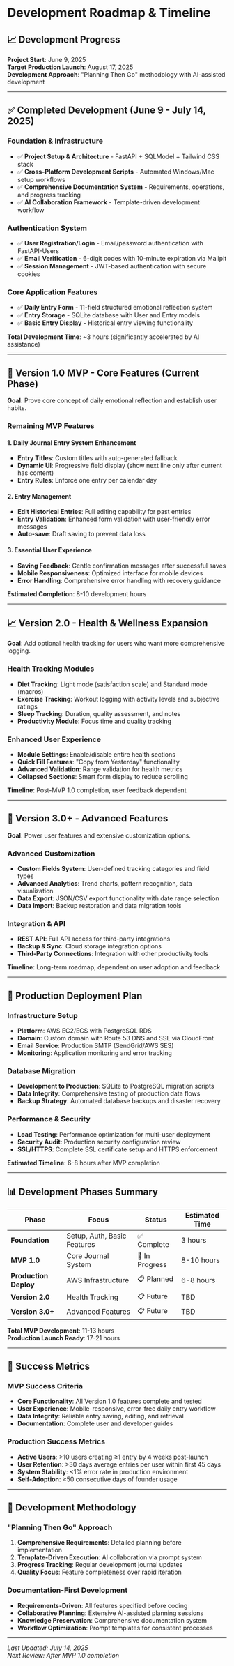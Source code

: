 # Development Roadmap & Timeline

## 📈 **Development Progress**

**Project Start**: June 9, 2025  
**Target Production Launch**: August 17, 2025  
**Development Approach**: "Planning Then Go" methodology with AI-assisted development

---

## ✅ **Completed Development (June 9 - July 14, 2025)**

### **Foundation & Infrastructure**
- ✅ **Project Setup & Architecture** - FastAPI + SQLModel + Tailwind CSS stack
- ✅ **Cross-Platform Development Scripts** - Automated Windows/Mac setup workflows
- ✅ **Comprehensive Documentation System** - Requirements, operations, and progress tracking
- ✅ **AI Collaboration Framework** - Template-driven development workflow

### **Authentication System**
- ✅ **User Registration/Login** - Email/password authentication with FastAPI-Users
- ✅ **Email Verification** - 6-digit codes with 10-minute expiration via Mailpit
- ✅ **Session Management** - JWT-based authentication with secure cookies

### **Core Application Features**
- ✅ **Daily Entry Form** - 11-field structured emotional reflection system
- ✅ **Entry Storage** - SQLite database with User and Entry models
- ✅ **Basic Entry Display** - Historical entry viewing functionality

**Total Development Time**: ~3 hours (significantly accelerated by AI assistance)

---

## 🎯 **Version 1.0 MVP - Core Features (Current Phase)**

**Goal**: Prove core concept of daily emotional reflection and establish user habits.

### **Remaining MVP Features**

#### **1. Daily Journal Entry System Enhancement**
- **Entry Titles**: Custom titles with auto-generated fallback
- **Dynamic UI**: Progressive field display (show next line only after current has content)
- **Entry Rules**: Enforce one entry per calendar day

#### **2. Entry Management**
- **Edit Historical Entries**: Full editing capability for past entries
- **Entry Validation**: Enhanced form validation with user-friendly error messages
- **Auto-save**: Draft saving to prevent data loss

#### **3. Essential User Experience**
- **Saving Feedback**: Gentle confirmation messages after successful saves
- **Mobile Responsiveness**: Optimized interface for mobile devices
- **Error Handling**: Comprehensive error handling with recovery guidance

**Estimated Completion**: 8-10 development hours

---

## 📈 **Version 2.0 - Health & Wellness Expansion**

**Goal**: Add optional health tracking for users who want more comprehensive logging.

### **Health Tracking Modules**
- **Diet Tracking**: Light mode (satisfaction scale) and Standard mode (macros)
- **Exercise Tracking**: Workout logging with activity levels and subjective ratings
- **Sleep Tracking**: Duration, quality assessment, and notes
- **Productivity Module**: Focus time and quality tracking

### **Enhanced User Experience**
- **Module Settings**: Enable/disable entire health sections
- **Quick Fill Features**: "Copy from Yesterday" functionality
- **Advanced Validation**: Range validation for health metrics
- **Collapsed Sections**: Smart form display to reduce scrolling

**Timeline**: Post-MVP 1.0 completion, user feedback dependent

---

## 🔧 **Version 3.0+ - Advanced Features**

**Goal**: Power user features and extensive customization options.

### **Advanced Customization**
- **Custom Fields System**: User-defined tracking categories and field types
- **Advanced Analytics**: Trend charts, pattern recognition, data visualization
- **Data Export**: JSON/CSV export functionality with date range selection
- **Data Import**: Backup restoration and data migration tools

### **Integration & API**
- **REST API**: Full API access for third-party integrations
- **Backup & Sync**: Cloud storage integration options
- **Third-Party Connections**: Integration with other productivity tools

**Timeline**: Long-term roadmap, dependent on user adoption and feedback

---

## 🚀 **Production Deployment Plan**

### **Infrastructure Setup**
- **Platform**: AWS EC2/ECS with PostgreSQL RDS
- **Domain**: Custom domain with Route 53 DNS and SSL via CloudFront
- **Email Service**: Production SMTP (SendGrid/AWS SES)
- **Monitoring**: Application monitoring and error tracking

### **Database Migration**
- **Development to Production**: SQLite to PostgreSQL migration scripts
- **Data Integrity**: Comprehensive testing of production data flows
- **Backup Strategy**: Automated database backups and disaster recovery

### **Performance & Security**
- **Load Testing**: Performance optimization for multi-user deployment
- **Security Audit**: Production security configuration review
- **SSL/HTTPS**: Complete SSL certificate setup and HTTPS enforcement

**Estimated Timeline**: 6-8 hours after MVP completion

---

## 📊 **Development Phases Summary**

| Phase | Focus | Status | Estimated Time |
|-------|--------|--------|----------------|
| **Foundation** | Setup, Auth, Basic Features | ✅ Complete | 3 hours |
| **MVP 1.0** | Core Journal System | 🔄 In Progress | 8-10 hours |
| **Production Deploy** | AWS Infrastructure | 📋 Planned | 6-8 hours |
| **Version 2.0** | Health Tracking | 📋 Future | TBD |
| **Version 3.0+** | Advanced Features | 📋 Future | TBD |

**Total MVP Development**: 11-13 hours  
**Production Launch Ready**: 17-21 hours

---

## 🎯 **Success Metrics**

### **MVP Success Criteria**
- **Core Functionality**: All Version 1.0 features complete and tested
- **User Experience**: Mobile-responsive, error-free daily entry workflow
- **Data Integrity**: Reliable entry saving, editing, and retrieval
- **Documentation**: Complete user and developer guides

### **Production Success Metrics**
- **Active Users**: >10 users creating ≥1 entry by 4 weeks post-launch
- **User Retention**: >30 days average entries per user within first 45 days
- **System Stability**: <1% error rate in production environment
- **Self-Adoption**: ≥50 consecutive days of founder usage

---

## 🔄 **Development Methodology**

### **"Planning Then Go" Approach**
1. **Comprehensive Requirements**: Detailed planning before implementation
2. **Template-Driven Execution**: AI collaboration via prompt system
3. **Progress Tracking**: Regular development journal updates
4. **Quality Focus**: Feature completeness over rapid iteration

### **Documentation-First Development**
- **Requirements-Driven**: All features specified before coding
- **Collaborative Planning**: Extensive AI-assisted planning sessions
- **Knowledge Preservation**: Comprehensive documentation system
- **Workflow Optimization**: Prompt templates for consistent processes

---

*Last Updated: July 14, 2025*  
*Next Review: After MVP 1.0 completion*